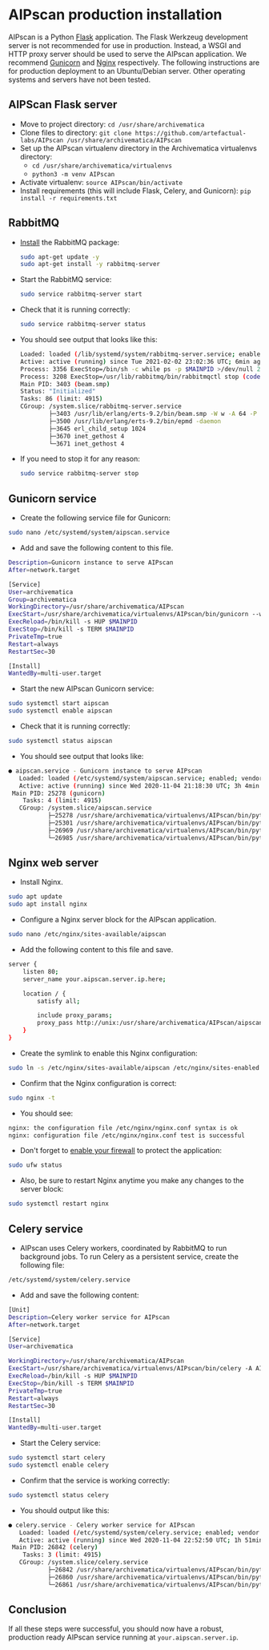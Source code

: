 # AIPscan production installation

AIPscan is a Python [Flask][fla-1] application. The Flask Werkzeug development
server is not recommended for use in production. Instead, a WSGI and HTTP proxy
server should be used to serve the AIPscan application. We recommend
[Gunicorn][gun-1] and [Nginx][ngx-1] respectively. The following instructions
are for production deployment to an Ubuntu/Debian server. Other operating
systems and servers have not been tested.

## AIPScan Flask server

* Move to project directory: `cd /usr/share/archivematica`
* Clone files to directory: `git clone https://github.com/artefactual-labs/AIPscan
  /usr/share/archivematica/AIPscan`
* Set up the AIPscan virtualenv directory in the Archivematica virtualenvs
  directory:
  * `cd /usr/share/archivematica/virtualenvs`  
  * `python3 -m venv AIPscan`
* Activate virtualenv: `source AIPscan/bin/activate`
* Install requirements (this will include Flask, Celery, and Gunicorn): `pip
  install -r requirements.txt`

## RabbitMQ

* [Install][rabbit-MQ1] the RabbitMQ package:

  ```bash
  sudo apt-get update -y
  sudo apt-get install -y rabbitmq-server
  ```

* Start the RabbitMQ service:

   ```bash
   sudo service rabbitmq-server start
   ```

* Check that it is running correctly:

   ```bash
   sudo service rabbitmq-server status
   ```

* You should see output that looks like this:

   ```bash
   Loaded: loaded (/lib/systemd/system/rabbitmq-server.service; enabled; vendor preset: enabled)
   Active: active (running) since Tue 2021-02-02 23:02:36 UTC; 6min ago
   Process: 3356 ExecStop=/bin/sh -c while ps -p $MAINPID >/dev/null 2>&1; do sleep 1; done (code=exited, status=0/SUCCESS)
   Process: 3208 ExecStop=/usr/lib/rabbitmq/bin/rabbitmqctl stop (code=exited, status=0/SUCCESS)
   Main PID: 3403 (beam.smp)
   Status: "Initialized"
   Tasks: 86 (limit: 4915)
   CGroup: /system.slice/rabbitmq-server.service
           ├─3403 /usr/lib/erlang/erts-9.2/bin/beam.smp -W w -A 64 -P 1048576 -t 5000000 -stbt db -zdbbl 128000 -K true -- -root /usr/lib/erlang -progname erl -- -home /var/lib/rabbitmq -- -pa /usr/lib/rabbitmq/lib/rabbitmq_server-3.6.16/ebin -noshell -noinput -s rabbit boot -sname rabbit@
           ├─3500 /usr/lib/erlang/erts-9.2/bin/epmd -daemon
           ├─3645 erl_child_setup 1024
           ├─3670 inet_gethost 4
           └─3671 inet_gethost 4

* If you need to stop it for any reason:

   ```bash
   sudo service rabbitmq-server stop
   ```

## Gunicorn service

* Create the following service file for Gunicorn:

```bash
sudo nano /etc/systemd/system/aipscan.service
```

* Add and save the following content to this file.

```bash
Description=Gunicorn instance to serve AIPscan
After=network.target

[Service]
User=archivematica
Group=archivematica
WorkingDirectory=/usr/share/archivematica/AIPscan
ExecStart=/usr/share/archivematica/virtualenvs/AIPscan/bin/gunicorn --workers 3 --bind localhost:4573 "AIPscan:create_app()"
ExecReload=/bin/kill -s HUP $MAINPID
ExecStop=/bin/kill -s TERM $MAINPID
PrivateTmp=true
Restart=always
RestartSec=30 

[Install]
WantedBy=multi-user.target
```

* Start the new AIPscan Gunicorn service:

```bash
sudo systemctl start aipscan
sudo systemctl enable aipscan
```

* Check that it is running correctly:

```bash
sudo systemctl status aipscan
```

* You should see output that looks like:

```bash
● aipscan.service - Gunicorn instance to serve AIPscan
   Loaded: loaded (/etc/systemd/system/aipscan.service; enabled; vendor preset: enabled)
   Active: active (running) since Wed 2020-11-04 21:18:30 UTC; 3h 4min ago
 Main PID: 25278 (gunicorn)
    Tasks: 4 (limit: 4915)
   CGroup: /system.slice/aipscan.service
           ├─25278 /usr/share/archivematica/virtualenvs/AIPscan/bin/python3 /usr/share/archivematica/virtualenvs/AIPscan/bin/gunicorn --workers 3 --bind unix:aipscan.sock -m 007 wsgi:app
           ├─25301 /usr/share/archivematica/virtualenvs/AIPscan/bin/python3 /usr/share/archivematica/virtualenvs/AIPscan/bin/gunicorn --workers 3 --bind unix:aipscan.sock -m 007 wsgi:app
           ├─26969 /usr/share/archivematica/virtualenvs/AIPscan/bin/python3 /usr/share/archivematica/virtualenvs/AIPscan/bin/gunicorn --workers 3 --bind unix:aipscan.sock -m 007 wsgi:app
           └─26985 /usr/share/archivematica/virtualenvs/AIPscan/bin/python3 /usr/share/archivematica/virtualenvs/AIPscan/bin/gunicorn --workers 3 --bind unix:aipscan.sock -m 007 wsgi:app
```

## Nginx web server

* Install Nginx.

```bash
sudo apt update
sudo apt install nginx
```

* Configure a Nginx server block for the AIPscan application.

```bash
sudo nano /etc/nginx/sites-available/aipscan
```

* Add the following content to this file and save.

```bash
server {
    listen 80;
    server_name your.aipscan.server.ip.here;

    location / {
        satisfy all;

        include proxy_params;
        proxy_pass http://unix:/usr/share/archivematica/AIPscan/aipscan.sock;
    }
}
```

* Create the symlink to enable this Nginx configuration:

```bash
sudo ln -s /etc/nginx/sites-available/aipscan /etc/nginx/sites-enabled
```

* Confirm that the Nginx configuration is correct:

```bash
sudo nginx -t
```

* You should see:

```bash
nginx: the configuration file /etc/nginx/nginx.conf syntax is ok
nginx: configuration file /etc/nginx/nginx.conf test is successful
```

* Don't forget to [enable your firewall][ufw-1] to protect the application:

```bash
sudo ufw status
```

* Also, be sure to restart Nginx anytime you make any changes to the server
block:

```bash
sudo systemctl restart nginx
```

## Celery service

* AIPscan uses Celery workers, coordinated by RabbitMQ to run background jobs.
To run Celery as a persistent service, create the following file:

```bash
/etc/systemd/system/celery.service
```

* Add and save the following content:

```bash
[Unit]
Description=Celery worker service for AIPscan
After=network.target

[Service]
User=archivematica

WorkingDirectory=/usr/share/archivematica/AIPscan
ExecStart=/usr/share/archivematica/virtualenvs/AIPscan/bin/celery -A AIPscan.worker.celery worker
ExecReload=/bin/kill -s HUP $MAINPID
ExecStop=/bin/kill -s TERM $MAINPID
PrivateTmp=true
Restart=always
RestartSec=30

[Install]
WantedBy=multi-user.target
```

* Start the Celery service:

```bash
sudo systemctl start celery
sudo systemctl enable celery
```

* Confirm that the service is working correctly:

```bash
sudo systemctl status celery
```

* You should output like this:

```bash
● celery.service - Celery worker service for AIPscan
   Loaded: loaded (/etc/systemd/system/celery.service; enabled; vendor preset: enabled)
   Active: active (running) since Wed 2020-11-04 22:52:50 UTC; 1h 51min ago
 Main PID: 26842 (celery)
    Tasks: 3 (limit: 4915)
   CGroup: /system.slice/celery.service
           ├─26842 /usr/share/archivematica/virtualenvs/AIPscan/bin/python3 /usr/share/archivematica/virtualenvs/AIPscan/bin/celery -A AIPscan.worker.celery worker
           ├─26860 /usr/share/archivematica/virtualenvs/AIPscan/bin/python3 /usr/share/archivematica/virtualenvs/AIPscan/bin/celery -A AIPscan.worker.celery worker
           └─26861 /usr/share/archivematica/virtualenvs/AIPscan/bin/python3 /usr/share/archivematica/virtualenvs/AIPscan/bin/celery -A AIPscan.worker.celery worker
```

## Conclusion

If all these steps were successful, you should now have a robust, production
ready AIPscan service running at `your.aipscan.server.ip`.

[rabbit-MQ1]: https://www.rabbitmq.com/install-debian.html
[fla-1]: https://flask.palletsprojects.com
[gun-1]: https://gunicorn.org/
[ngx-1]: https://www.nginx.com/
[ufw-1]: https://wiki.ubuntu.com/UncomplicatedFirewall
